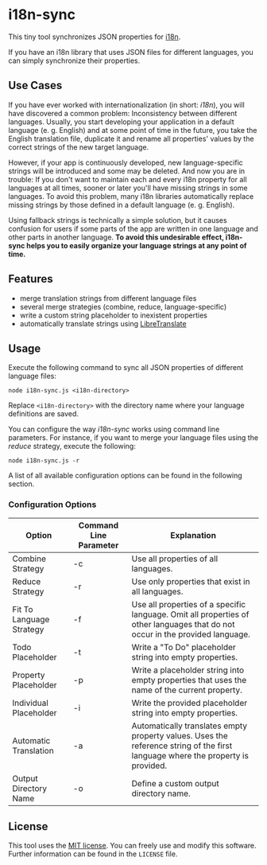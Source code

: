 # i18n-sync
This tiny tool synchronizes JSON properties for [i18n](https://en.wikipedia.org/wiki/Internationalization_and_localization).

If you have an i18n library that uses JSON files for different languages, you can simply synchronize their 
properties.

## Use Cases
If you have ever worked with internationalization (in short: _i18n_), you will have discovered a common problem: Inconsistency between different languages. Usually, you start developing your application in a default language (e. g. English) and at some point of time in the future, you take the English translation file, duplicate it and rename all properties' values by the correct strings of the new target language.

However, if your app is continuously developed, new language-specific strings will be introduced and some may be deleted. And now you are in trouble: If you don't want to maintain each and every i18n property for all languages at all times, sooner or later you'll have missing strings in some languages. To avoid this problem, many i18n libraries automatically replace missing strings by those defined in a default language (e. g. English).

Using fallback strings is technically a simple solution, but it causes confusion for users if some parts of the app are written in one language and other parts in another language. **To avoid this undesirable effect, i18n-sync helps you to easily organize your language strings at any point of time.**

## Features
- merge translation strings from different language files
- several merge strategies (combine, reduce, language-specific)
- write a custom string placeholder to inexistent properties
- automatically translate strings using [LibreTranslate](https://libretranslate.com/)

## Usage
Execute the following command to sync all JSON properties of different language files:

```
node i18n-sync.js <i18n-directory>
```

Replace `<i18n-directory>` with the directory name where your language definitions are saved.

You can configure the way _i18n-sync_ works using command line parameters. For instance, if you want to merge your language files using the _reduce_ strategy, execute the following:

```
node i18n-sync.js -r
```

A list of all available configuration options can be found in the following section.

### Configuration Options
| Option                   | Command Line Parameter | Explanation  |
| ------------------------ | ---------------------- | ------------ |
| Combine Strategy         | -c                     | Use all properties of all languages.             |
| Reduce Strategy          | -r                     | Use only properties that exist in all languages. |
| Fit To Language Strategy | -f <language-file>     | Use all properties of a specific language. Omit all properties of other languages that do not occur in the provided language. |
| Todo Placeholder         | -t                     | Write a "To Do" placeholder string into empty properties. |
| Property Placeholder     | -p                     | Write a placeholder string into empty properties that uses the name of the current property. |
| Individual Placeholder   | -i <placeholder>       | Write the provided placeholder string into empty properties. |
| Automatic Translation    | -a                     | Automatically translates empty property values. Uses the reference string of the first language where the property is provided. |
| Output Directory Name    | -o <output-dir-name>   | Define a custom output directory name.

## License
This tool uses the [MIT license](https://opensource.org/licenses/MIT). You can freely use and modify this software. Further information can be found in the `LICENSE` file.
